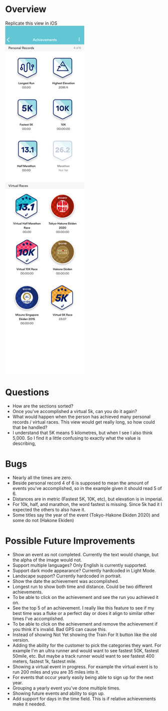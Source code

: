 # Overview

Replicate this view in iOS <br>
<img src="unnamed.png" width="50%" height="50%"/>

# Questions

- How are the sections sorted?
- Once you've accomplished a virtual 5k, can you do it again?
- What would happen when the person has achieved many personal records / virtual races. This view would get really long, so how could that be handled?
- I understand that 5K means 5 kilometres, but when I see I also think 5,000. So I find it a little confusing to exactly what the value is describing,

# Bugs

- Nearly all the times are zero.
- Beside personal record 4 of 6 is supposed to mean the amount of events you've accomplished, so in the example given it should read 5 of 6.
- Distances are in metric (Fastest 5K, 10K, etc), but elevation is in imperial.
- For 10k, half, and marathon, the word fastest is missing. Since 5k had it I expected the others to also have it.
- Some titles say the year of the event (Tokyo-Hakone Ekiden 2020) and some do not (Hakone Ekiden)

# Possible Future Improvements

- Show an event as not completed. Currently the text would change, but the alpha of the image would not. 
- Support multiple languages? Only English is currently supported.
- Support dark mode appearance? Currently hardcoded in Light Mode.
- Landscape support? Currently hardcoded in portrait.
- Show the date the achievement was accomplished.
- Longest run to show both time and distance. Could be two different achievements.
- To be able to click on the achievement and see the run you achieved it on.
- See the top 5 of an achievement. I really like this feature to see if my best time was a fluke or a perfect day or does it align to similar other times I've accomplished.
- To be able to click on the achievement and remove the achievement if you think it's invalid. Bad GPS can cause this.
- Instead of showing Not Yet showing the Train For It button like the old version.
- Adding the ability for the customer to pick the categories they want. For example I'm an ultra runner and would want to see fastest 50K, fastest 50mile, etc. But maybe a track runner would want to see fastest 400 meters, fastest 1k, fastest mile.
- Showing a virtual event in progress. For example the virtual event is to run 200 miles and you are 35 miles into it.
- For events that occur yearly easily being able to sign up for the next year.
- Grouping a yearly event you've done multiple times.
- Showing future events and ability to sign up.
- Add support for days in the time field. This is if relative achievements make it needed.
